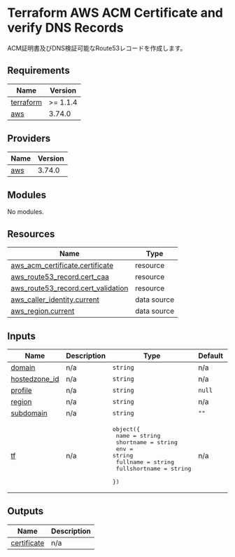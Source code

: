 <!-- BEGIN_TF_DOCS -->
# Terraform AWS ACM Certificate and verify DNS Records

ACM証明書及びDNS検証可能なRoute53レコードを作成します。

## Requirements

| Name | Version |
|------|---------|
| <a name="requirement_terraform"></a> [terraform](#requirement\_terraform) | >= 1.1.4 |
| <a name="requirement_aws"></a> [aws](#requirement\_aws) | 3.74.0 |

## Providers

| Name | Version |
|------|---------|
| <a name="provider_aws"></a> [aws](#provider\_aws) | 3.74.0 |

## Modules

No modules.

## Resources

| Name | Type |
|------|------|
| [aws_acm_certificate.certificate](https://registry.terraform.io/providers/hashicorp/aws/3.74.0/docs/resources/acm_certificate) | resource |
| [aws_route53_record.cert_caa](https://registry.terraform.io/providers/hashicorp/aws/3.74.0/docs/resources/route53_record) | resource |
| [aws_route53_record.cert_validation](https://registry.terraform.io/providers/hashicorp/aws/3.74.0/docs/resources/route53_record) | resource |
| [aws_caller_identity.current](https://registry.terraform.io/providers/hashicorp/aws/3.74.0/docs/data-sources/caller_identity) | data source |
| [aws_region.current](https://registry.terraform.io/providers/hashicorp/aws/3.74.0/docs/data-sources/region) | data source |

## Inputs

| Name | Description | Type | Default | Required |
|------|-------------|------|---------|:--------:|
| <a name="input_domain"></a> [domain](#input\_domain) | n/a | `string` | n/a | yes |
| <a name="input_hostedzone_id"></a> [hostedzone\_id](#input\_hostedzone\_id) | n/a | `string` | n/a | yes |
| <a name="input_profile"></a> [profile](#input\_profile) | n/a | `string` | `null` | no |
| <a name="input_region"></a> [region](#input\_region) | n/a | `string` | n/a | yes |
| <a name="input_subdomain"></a> [subdomain](#input\_subdomain) | n/a | `string` | `""` | no |
| <a name="input_tf"></a> [tf](#input\_tf) | n/a | <pre>object({<br>    name          = string<br>    shortname     = string<br>    env           = string<br>    fullname      = string<br>    fullshortname = string<br>  })</pre> | n/a | yes |

## Outputs

| Name | Description |
|------|-------------|
| <a name="output_certificate"></a> [certificate](#output\_certificate) | n/a |
<!-- END_TF_DOCS -->    